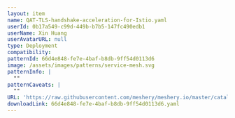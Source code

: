 ```yaml
---
layout: item
name: QAT-TLS-handshake-acceleration-for-Istio.yaml
userId: 0b17a549-c99d-449b-b7b5-147fc490edb1
userName: Xin Huang
userAvatarURL: null
type: Deployment
compatibility: 
patternId: 66d4e848-fe7e-4baf-b8db-9ff54d0113d6
image: /assets/images/patterns/service-mesh.svg
patternInfo: |
  ""
patternCaveats: |
  ""
URL: 'https://raw.githubusercontent.com/meshery/meshery.io/master/catalog/66d4e848-fe7e-4baf-b8db-9ff54d0113d6.yaml'
downloadLink: 66d4e848-fe7e-4baf-b8db-9ff54d0113d6.yaml
---
```


